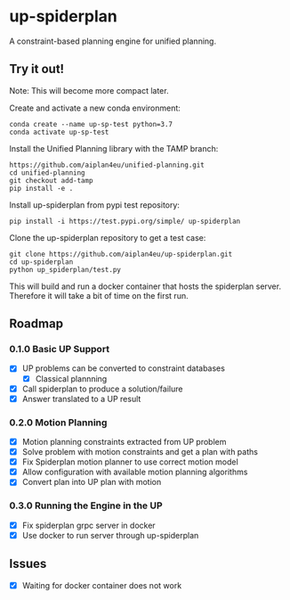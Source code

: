 # up-spiderplan

A constraint-based planning engine for unified planning.

## Try it out!

Note: This will become more compact later. 

Create and activate a new conda environment:

    conda create --name up-sp-test python=3.7
    conda activate up-sp-test
    
Install the Unified Planning library with the TAMP branch:

    https://github.com/aiplan4eu/unified-planning.git
    cd unified-planning
    git checkout add-tamp
    pip install -e .


Install up-spiderplan from pypi test repository:
    
    pip install -i https://test.pypi.org/simple/ up-spiderplan
    
    
Clone the up-spiderplan repository to get a test case:
    
    git clone https://github.com/aiplan4eu/up-spiderplan.git
    cd up-spiderplan
    python up_spiderplan/test.py
    
This will build and run a docker container that hosts the spiderplan
server. Therefore it will take a bit of time on the first run.

## Roadmap

### 0.1.0 Basic UP Support

- [x] UP problems can be converted to constraint databases
  - [x] Classical plannning
- [x] Call spiderplan to produce a solution/failure
- [x] Answer translated to a UP result

### 0.2.0 Motion Planning

- [x] Motion planning constraints extracted from UP problem 
- [x] Solve problem with motion constraints and get a plan with paths
- [x] Fix Spiderplan motion planner to use correct motion model
- [x] Allow configuration with available motion planning algorithms
- [x] Convert plan into UP plan with motion

### 0.3.0 Running the Engine in the UP
 
- [x] Fix spiderplan grpc server in docker
- [x] Use docker to run server through up-spiderplan

## Issues

- [x] Waiting for docker container does not work
